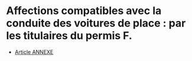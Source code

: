 # Affections compatibles avec la conduite des voitures de place : par les titulaires du permis F.

- [Article ANNEXE](article-annexe.md)
